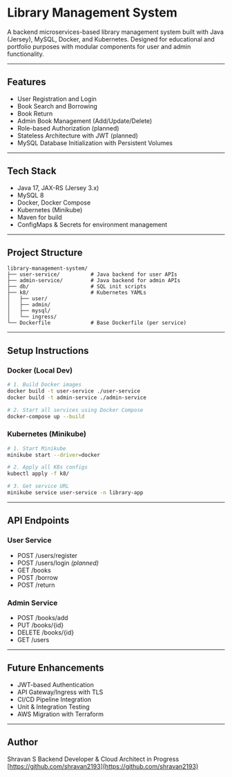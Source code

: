 # Library Management System

A backend microservices-based library management system built with Java (Jersey), MySQL, Docker, and Kubernetes. Designed for educational and portfolio purposes with modular components for user and admin functionality.

---

## Features

* User Registration and Login
* Book Search and Borrowing
* Book Return
* Admin Book Management (Add/Update/Delete)
* Role-based Authorization (planned)
* Stateless Architecture with JWT (planned)
* MySQL Database Initialization with Persistent Volumes

---

## Tech Stack

* Java 17, JAX-RS (Jersey 3.x)
* MySQL 8
* Docker, Docker Compose
* Kubernetes (Minikube)
* Maven for build
* ConfigMaps & Secrets for environment management

---

## Project Structure

```
library-management-system/
├── user-service/          # Java backend for user APIs
├── admin-service/         # Java backend for admin APIs
├── db/                    # SQL init scripts
├── k8/                    # Kubernetes YAMLs
│   ├── user/
│   ├── admin/
│   ├── mysql/
│   └── ingress/
└── Dockerfile             # Base Dockerfile (per service)
```

---

## Setup Instructions

### Docker (Local Dev)

```bash
# 1. Build Docker images
docker build -t user-service ./user-service
docker build -t admin-service ./admin-service

# 2. Start all services using Docker Compose
docker-compose up --build
```

### Kubernetes (Minikube)

```bash
# 1. Start Minikube
minikube start --driver=docker

# 2. Apply all K8s configs
kubectl apply -f k8/

# 3. Get service URL
minikube service user-service -n library-app
```

---

## API Endpoints

### User Service

* POST /users/register
* POST /users/login *(planned)*
* GET /books
* POST /borrow
* POST /return

### Admin Service

* POST /books/add
* PUT /books/{id}
* DELETE /books/{id}
* GET /users

---

## Future Enhancements

* JWT-based Authentication
* API Gateway/Ingress with TLS
* CI/CD Pipeline Integration
* Unit & Integration Testing
* AWS Migration with Terraform

---

## Author

Shravan S
Backend Developer & Cloud Architect in Progress
[https://github.com/shravan2193](https://github.com/shravan2193)
